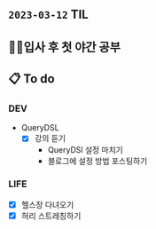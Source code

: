 ## `2023-03-12` TIL

## 👊🏻입사 후 첫 야간 공부

## 📋 To do

### DEV

- QueryDSL
  - [x] 강의 듣기
    - QueryDSl 설정 마치기
    - 블로그에 설정 방법 포스팅하기

### LIFE

- [x] 헬스장 다녀오기
- [x] 허리 스트레칭하기